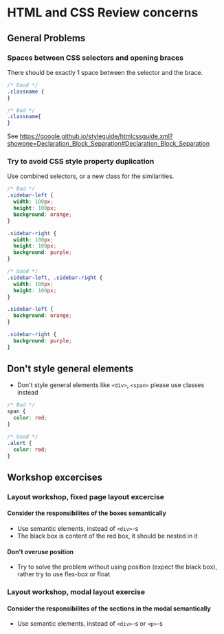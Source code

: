 # HTML and CSS Review concerns

## General Problems
### Spaces between CSS selectors and opening braces
There should be exactly 1 space between the selector and the brace.
```css
/* Good */
.classname {
}

/* Bad */
.classname{
}
```
See https://google.github.io/styleguide/htmlcssguide.xml?showone=Declaration_Block_Separation#Declaration_Block_Separation

### Try to avoid CSS style property duplication
Use combined selectors, or a new class for the similarities.
```css
/* Bad */
.sidebar-left {
  width: 100px;
  height: 100px;
  background: orange;
}

.sidebar-right {
  width: 100px;
  height: 100px;
  background: purple;
}

/* Good */
.sidebar-left, .sidebar-right {
  width: 100px;
  height: 100px;
}

.sidebar-left {
  background: orange;
}

.sidebar-right {
  background: purple;
}
```

## Don't style general elements
 - Don't style general elements like `<div>`, `<span>` please use classes instead
```css
/* Bad */
span {
  color: red;
}

/* Good */
.alert {
  color: red;
}
```

## Workshop excercises
### Layout workshop, fixed page layout excercise
#### Consider the responsibilites of the boxes semantically
 - Use semantic elements, instead of `<div>`-s
 - The black box is content of the red box, it should be nested in it

#### Don't overuse position
 - Try to solve the problem without using position (expect the black box), rather try to use flex-box or float

### Layout workshop, modal layout exercise
#### Consider the responsibilites of the sections in the modal semantically
 - Use semantic elements, instead of `<div>`-s or `<p>`-s


